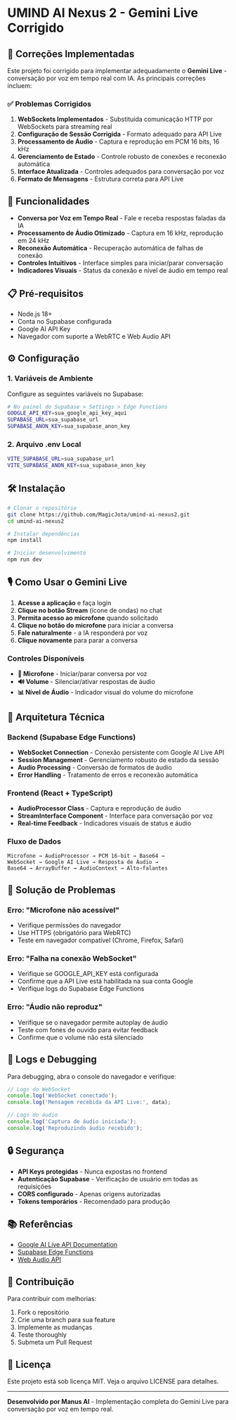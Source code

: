 # UMIND AI Nexus 2 - Gemini Live Corrigido

## 🎯 Correções Implementadas

Este projeto foi corrigido para implementar adequadamente o **Gemini Live** - conversação por voz em tempo real com IA. As principais correções incluem:

### ✅ Problemas Corrigidos

1. **WebSockets Implementados** - Substituída comunicação HTTP por WebSockets para streaming real
2. **Configuração de Sessão Corrigida** - Formato adequado para API Live
3. **Processamento de Áudio** - Captura e reprodução em PCM 16 bits, 16 kHz
4. **Gerenciamento de Estado** - Controle robusto de conexões e reconexão automática
5. **Interface Atualizada** - Controles adequados para conversação por voz
6. **Formato de Mensagens** - Estrutura correta para API Live

## 🚀 Funcionalidades

- **Conversa por Voz em Tempo Real** - Fale e receba respostas faladas da IA
- **Processamento de Áudio Otimizado** - Captura em 16 kHz, reprodução em 24 kHz
- **Reconexão Automática** - Recuperação automática de falhas de conexão
- **Controles Intuitivos** - Interface simples para iniciar/parar conversação
- **Indicadores Visuais** - Status da conexão e nível de áudio em tempo real

## 📋 Pré-requisitos

- Node.js 18+ 
- Conta no Supabase configurada
- Google AI API Key
- Navegador com suporte a WebRTC e Web Audio API

## ⚙️ Configuração

### 1. Variáveis de Ambiente

Configure as seguintes variáveis no Supabase:

```bash
# No painel do Supabase > Settings > Edge Functions
GOOGLE_API_KEY=sua_google_api_key_aqui
SUPABASE_URL=sua_supabase_url
SUPABASE_ANON_KEY=sua_supabase_anon_key
```

### 2. Arquivo .env Local

```bash
VITE_SUPABASE_URL=sua_supabase_url
VITE_SUPABASE_ANON_KEY=sua_supabase_anon_key
```

## 🛠️ Instalação

```bash
# Clonar o repositório
git clone https://github.com/MagicJota/umind-ai-nexus2.git
cd umind-ai-nexus2

# Instalar dependências
npm install

# Iniciar desenvolvimento
npm run dev
```

## 🎙️ Como Usar o Gemini Live

1. **Acesse a aplicação** e faça login
2. **Clique no botão Stream** (ícone de ondas) no chat
3. **Permita acesso ao microfone** quando solicitado
4. **Clique no botão do microfone** para iniciar a conversa
5. **Fale naturalmente** - a IA responderá por voz
6. **Clique novamente** para parar a conversa

### Controles Disponíveis

- **🎤 Microfone** - Iniciar/parar conversa por voz
- **🔊 Volume** - Silenciar/ativar respostas de áudio
- **📊 Nível de Áudio** - Indicador visual do volume do microfone

## 🔧 Arquitetura Técnica

### Backend (Supabase Edge Functions)

- **WebSocket Connection** - Conexão persistente com Google AI Live API
- **Session Management** - Gerenciamento robusto de estado da sessão
- **Audio Processing** - Conversão de formatos de áudio
- **Error Handling** - Tratamento de erros e reconexão automática

### Frontend (React + TypeScript)

- **AudioProcessor Class** - Captura e reprodução de áudio
- **StreamInterface Component** - Interface para conversação por voz
- **Real-time Feedback** - Indicadores visuais de status e áudio

### Fluxo de Dados

```
Microfone → AudioProcessor → PCM 16-bit → Base64 → 
WebSocket → Google AI Live → Resposta de Áudio → 
Base64 → ArrayBuffer → AudioContext → Alto-falantes
```

## 🐛 Solução de Problemas

### Erro: "Microfone não acessível"
- Verifique permissões do navegador
- Use HTTPS (obrigatório para WebRTC)
- Teste em navegador compatível (Chrome, Firefox, Safari)

### Erro: "Falha na conexão WebSocket"
- Verifique se GOOGLE_API_KEY está configurada
- Confirme que a API Live está habilitada na sua conta Google
- Verifique logs do Supabase Edge Functions

### Erro: "Áudio não reproduz"
- Verifique se o navegador permite autoplay de áudio
- Teste com fones de ouvido para evitar feedback
- Confirme que o volume não está silenciado

## 📝 Logs e Debugging

Para debugging, abra o console do navegador e verifique:

```javascript
// Logs do WebSocket
console.log('WebSocket conectado');
console.log('Mensagem recebida da API Live:', data);

// Logs do áudio
console.log('Captura de áudio iniciada');
console.log('Reproduzindo áudio recebido');
```

## 🔒 Segurança

- **API Keys protegidas** - Nunca expostas no frontend
- **Autenticação Supabase** - Verificação de usuário em todas as requisições
- **CORS configurado** - Apenas origens autorizadas
- **Tokens temporários** - Recomendado para produção

## 📚 Referências

- [Google AI Live API Documentation](https://ai.google.dev/gemini-api/docs/live)
- [Supabase Edge Functions](https://supabase.com/docs/guides/functions)
- [Web Audio API](https://developer.mozilla.org/en-US/docs/Web/API/Web_Audio_API)

## 🤝 Contribuição

Para contribuir com melhorias:

1. Fork o repositório
2. Crie uma branch para sua feature
3. Implemente as mudanças
4. Teste thoroughly
5. Submeta um Pull Request

## 📄 Licença

Este projeto está sob licença MIT. Veja o arquivo LICENSE para detalhes.

---

**Desenvolvido por Manus AI** - Implementação completa do Gemini Live para conversação por voz em tempo real.

